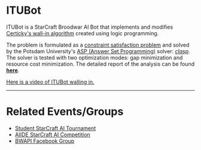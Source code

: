 ITUBot
======

ITUBot is a StarCraft Broodwar AI Bot that implements and modifies [Certicky's wall-in algorithm](http://arxiv.org/abs/1306.4460) created using logic programming.

The problem is formulated as a [constraint satisfaction problem](http://en.wikipedia.org/wiki/Constraint_satisfaction_problem) and solved by the Potsdam University's [ASP (Answer Set Programming)](http://en.wikipedia.org/wiki/Answer_set_programming) solver: [*clasp*](http://www.cs.uni-potsdam.de/clasp/). The solver is tested with two optimization modes: gap minimization and resource cost minimization. The detailed report of the analysis can be found [**here**](https://www.dropbox.com/s/l5rgp5jtbnww03e/Walling%20in%20at%20StarCraft.pdf).


[Here is a video of ITUBot walling in.](http://www.youtube.com/watch?v=WdhIv_yxIbM)

-------------

Related Events/Groups
=======

 - [Student StarCraft AI Tournament](http://www.sscaitournament.com/)
 - [AIIDE StarCraft AI Competition](http://webdocs.cs.ualberta.ca/~cdavid/starcraftaicomp/index.shtml)
 - [BWAPI Facebook Group](https://www.facebook.com/groups/bwapi/)
